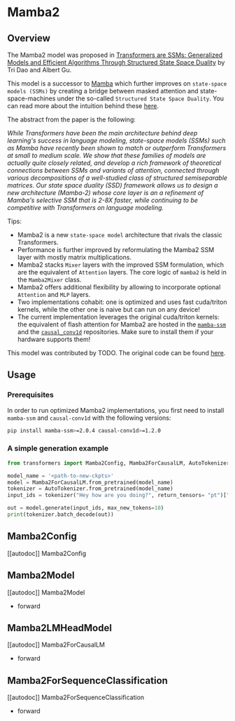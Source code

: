 <!--Copyright 2024 The HuggingFace Team. All rights reserved.

Licensed under the Apache License, Version 2.0 (the "License"); you may not use this file except in compliance with
the License. You may obtain a copy of the License at

http://www.apache.org/licenses/LICENSE-2.0

Unless required by applicable law or agreed to in writing, software distributed under the License is distributed on
an "AS IS" BASIS, WITHOUT WARRANTIES OR CONDITIONS OF ANY KIND, either express or implied. See the License for the
specific language governing permissions and limitations under the License.

⚠️ Note that this file is in Markdown but contain specific syntax for our doc-builder (similar to MDX) that may not be
rendered properly in your Markdown viewer.

-->

# Mamba2

## Overview

The Mamba2 model was proposed in [Transformers are SSMs: Generalized Models and Efficient Algorithms
Through Structured State Space Duality](https://arxiv.org/abs/2405.21060) by Tri Dao and Albert Gu.

This model is a successor to [Mamba](https://arxiv.org/abs/2312.00752) which further improves on `state-space models (SSMs)` by creating a bridge between 
masked attention and state-space-machines under the so-called `Structured State Space Duality`. You can read more about the intuition behind 
these [here](https://tridao.me/blog/2024/mamba2-part1-model/).

The abstract from the paper is the following:

*While Transformers have been the main architecture behind deep learning's success in language modeling, state-space models (SSMs) such as Mamba have recently been shown to match or outperform Transformers at small to medium scale. We show that these families of models are actually quite closely related, and develop a rich framework of theoretical connections between SSMs and variants of attention, connected through various decompositions of a well-studied class of structured semiseparable matrices. Our state space duality (SSD) framework allows us to design a new architecture (Mamba-2) whose core layer is an a refinement of Mamba's selective SSM that is 2-8X faster, while continuing to be competitive with Transformers on language modeling.*

Tips:

- Mamba2 is a new `state-space model` architecture that rivals the classic Transformers.
- Performance is further improved by reformulating the Mamba2 SSM layer with mostly matrix multiplications.
- Mamba2 stacks `Mixer` layers with the improved SSM formulation, which are the equivalent of `Attention` layers. The core logic of `mamba2` is held in the `Mamba2Mixer` class.
- Mamba2 offers additional flexibility by allowing to incorporate optional `Attention` and `MLP` layers.
- Two implementations cohabit: one is optimized and uses fast cuda/triton kernels, while the other one is naive but can run on any device!
- The current implementation leverages the original cuda/triton kernels: the equivalent of flash attention for Mamba2 are hosted in the [`mamba-ssm`](https://github.com/state-spaces/mamba) and the [`causal_conv1d`](https://github.com/Dao-AILab/causal-conv1d) repositories. Make sure to install them if your hardware supports them!

This model was contributed by TODO.
The original code can be found [here](https://github.com/state-spaces/mamba).

## Usage

### Prerequisites
In order to run optimized Mamba2 implementations, you first need to install `mamba-ssm` and `causal-conv1d` with the following versions:
```bash
pip install mamba-ssm>=2.0.4 causal-conv1d>=1.2.0
```

### A simple generation example
```python 
from transformers import Mamba2Config, Mamba2ForCausalLM, AutoTokenizer

model_name = '<path-to-new-ckpts>'
model = Mamba2ForCausalLM.from_pretrained(model_name)
tokenizer = AutoTokenizer.from_pretrained(model_name)
input_ids = tokenizer("Hey how are you doing?", return_tensors= "pt")["input_ids"]

out = model.generate(input_ids, max_new_tokens=10)
print(tokenizer.batch_decode(out))
```

## Mamba2Config

[[autodoc]] Mamba2Config

## Mamba2Model

[[autodoc]] Mamba2Model
- forward

## Mamba2LMHeadModel

[[autodoc]] Mamba2ForCausalLM
- forward

## Mamba2ForSequenceClassification

[[autodoc]] Mamba2ForSequenceClassification
- forward